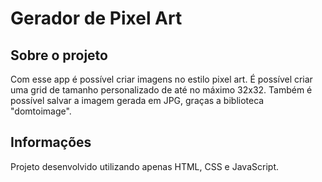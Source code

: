 # Gerador de Pixel Art

## Sobre o projeto
Com esse app é possível criar imagens no estilo pixel art. É possível criar uma grid de tamanho personalizado de até no máximo 32x32. Também é possível salvar a imagem gerada em JPG, graças a biblioteca "domtoimage".

## Informações
Projeto desenvolvido utilizando apenas HTML, CSS e JavaScript.